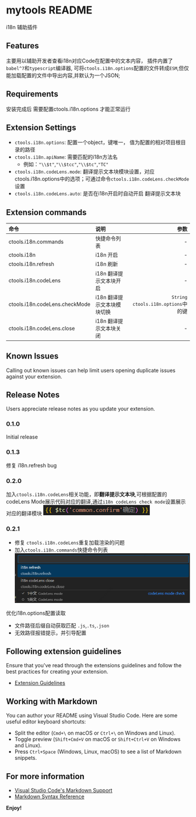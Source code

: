 # mytools README
i18n 辅助插件
## Features

主要用以辅助开发者查看i18n对应Code在配置中的文本内容， 插件内置了`babel^7`和`typescript`编译器, 可将`ctools.i18n.options`配置的文件转成`ESM`,但仅能加载配置的文件中导出内容,并默认为一个JSON;

## Requirements

安装完成后 需要配置ctools.i18n.options 才能正常运行

## Extension Settings

* `ctools.i18n.options`: 配置一个object，键唯一， 值为配置的相对项目根目录的路径
* `ctools.i18n.apiName`: 需要匹配的i18n方法名
    - 例如：`"\\$t"`,`"\\$tcc"`,`"\\$tc"`,`"TC"`
* `ctools.i18n.codeLens.mode`: 翻译提示文本块模块设置，对应 ctools.i18n.options中的选项；可通过命令`ctools.i18n.codeLens.checkMode`设置
* `ctools.i18n.codeLens.auto`: 是否在i18n开启时自动开启 翻译提示文本块

## Extension commands 
命令 | 说明 | 参数
:---|:---|---:
ctools.i18n.commands | 快捷命令列表 | -
ctools.i18n | i18n 开启 | -
ctools.i18n.refresh | i18n 刷新 | -
ctools.i18n.codeLens | i18n 翻译提示文本块开启 | -
ctools.i18n.codeLens.checkMode | i18n 翻译提示文本块模块切换 | `String` `ctools.i18n.options`中的键
ctools.i18n.codeLens.close | i18n 翻译提示文本块关闭 | -

## Known Issues

Calling out known issues can help limit users opening duplicate issues against your extension.

## Release Notes

Users appreciate release notes as you update your extension.

### 0.1.0

Initial release

### 0.1.3

修复 i18n.refresh bug

### 0.2.0

加入`ctools.i18n.codeLens`相关功能，即**翻译提示文本块**,可根据配置的codeLens Mode展示代码对应的翻译,通过`i18n codeLens check mode`设置展示对应的翻译模块
    ![alt text](image-2.png)
### 0.2.1

* 修复 `ctools.i18n.codeLens`重复加载渲染的问题
* 加入`ctools.i18n.commands`快捷命令列表
    ![alt text](image-1.png)

优化i18n.options配置读取
* 文件路径后缀自动获取匹配 `.js`,`.ts`,`.json`
* 无效路径报错提示，并引导配置

## Following extension guidelines

Ensure that you've read through the extensions guidelines and follow the best practices for creating your extension.

* [Extension Guidelines](https://code.visualstudio.com/api/references/extension-guidelines)

## Working with Markdown

You can author your README using Visual Studio Code. Here are some useful editor keyboard shortcuts:

* Split the editor (`Cmd+\` on macOS or `Ctrl+\` on Windows and Linux).
* Toggle preview (`Shift+Cmd+V` on macOS or `Shift+Ctrl+V` on Windows and Linux).
* Press `Ctrl+Space` (Windows, Linux, macOS) to see a list of Markdown snippets.

## For more information

* [Visual Studio Code's Markdown Support](http://code.visualstudio.com/docs/languages/markdown)
* [Markdown Syntax Reference](https://help.github.com/articles/markdown-basics/)

**Enjoy!**
